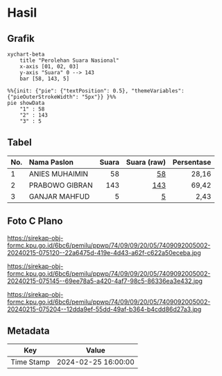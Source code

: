 # Hasil

## Grafik

```mermaid
xychart-beta
    title "Perolehan Suara Nasional"
    x-axis [01, 02, 03]
    y-axis "Suara" 0 --> 143
    bar [58, 143, 5]
```

```mermaid
%%{init: {"pie": {"textPosition": 0.5}, "themeVariables": {"pieOuterStrokeWidth": "5px"}} }%%
pie showData
    "1" : 58
    "2" : 143
    "3" : 5
```

## Tabel

| No. | Nama Paslon    | Suara | Suara (raw) | Persentase |
|:--- |:-------------- | -----:| -----------:| ----------:|
| 1   | ANIES MUHAIMIN | 58    | [58][p-1]   | 28,16      |
| 2   | PRABOWO GIBRAN | 143   | [143][p-2]  | 69,42      |
| 3   | GANJAR MAHFUD  | 5     | [5][p-3]    | 2,43       |


[p-1]: https://github.com/gigit-pemilu/pemilu-2024/blob/main/pilpres/hitung-suara/sub/74-sulawesi-tenggara/sub/09-konawe-utara/sub/09-andowia/sub/2005-lamondowo/sub/002-tps/sub/paslon-1.txt
[p-2]: https://github.com/gigit-pemilu/pemilu-2024/blob/main/pilpres/hitung-suara/sub/74-sulawesi-tenggara/sub/09-konawe-utara/sub/09-andowia/sub/2005-lamondowo/sub/002-tps/sub/paslon-2.txt
[p-3]: https://github.com/gigit-pemilu/pemilu-2024/blob/main/pilpres/hitung-suara/sub/74-sulawesi-tenggara/sub/09-konawe-utara/sub/09-andowia/sub/2005-lamondowo/sub/002-tps/sub/paslon-3.txt

## Foto C Plano

https://sirekap-obj-formc.kpu.go.id/6bc6/pemilu/ppwp/74/09/09/20/05/7409092005002-20240215-075120--22a6475d-419e-4d43-a62f-c622a50eceba.jpg

https://sirekap-obj-formc.kpu.go.id/6bc6/pemilu/ppwp/74/09/09/20/05/7409092005002-20240215-075145--69ee78a5-a420-4af7-98c5-86336ea3e432.jpg

https://sirekap-obj-formc.kpu.go.id/6bc6/pemilu/ppwp/74/09/09/20/05/7409092005002-20240215-075204--12dda9ef-55dd-49af-b364-b4cdd86d27a3.jpg


## Metadata

| Key        | Value               |
| ---------- | ------------------- |
| Time Stamp | 2024-02-25 16:00:00 |



